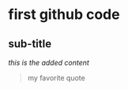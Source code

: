 first github code
=================

sub-title
---------

*this is the added content*

> my favorite quote